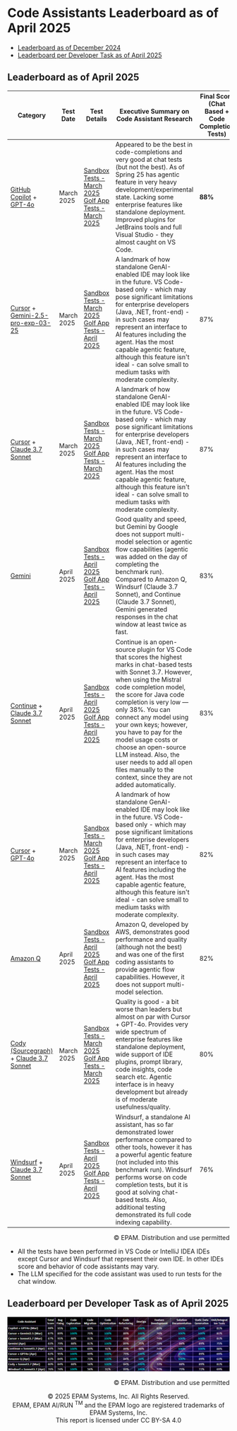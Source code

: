 # Code Assistants Leaderboard as of April 2025

- [Leaderboard as of December 2024](code-assistants.md)
- [Leaderboard per Developer Task as of April 2025](#leaderboard-per-developer-task-as-of-april-2025)

## Leaderboard as of April 2025

| Category                                                                                                          | Test Date  | Test Details                                                                                                                                                                                                         | Executive Summary on Code Assistant Research                                                                                                                                                                                                                        | Final Score (Chat Based + Code Completion Tests) | Chat Based Tests (109 tests) | Code Completion Tests (60 tests) |
|-------------------------------------------------------------------------------------------------------------------|------------|----------------------------------------------------------------------------------------------------------------------------------------------------------------------------------------------------------------------|-----------------------------------------------------------------------------------------------------------------------------------------------------------------------------------------------------------------------------------|--------------------------------------------------|----------------------|----------------------------------|
| [GitHub Copilot](https://github.com/features/copilot) + [GPT-4o](https://platform.openai.com/docs/models/gpt-4o)  | March 2025 | [Sandbox Tests - March 2025](reports/copilot/2025/copilot-gpt4o-sandbox-tests-march-2025.md) <br> [Golf App Tests - March 2025](reports/copilot/2025/copilot-gpt4o-golf-app-tests-march-2025.md)                     | Appeared to be the best in code-completions and very good at chat tests (but not the best). As of Spring 25 has agentic feature in very heavy development/experimental state. Lacking some enterprise features like standalone deployment. Improved plugins for JetBrains tools and full Visual Studio - they almost caught on VS Code. | **88%**                                          | 91%                  | **82%**                          |
| [Cursor](https://www.cursor.com/) + [Gemini-2.5-pro-exp-03-25](https://cloud.google.com/gemini/docs/overview)     | March 2025 | [Sandbox Tests - March 2025](reports/cursor/2025/cursor-gemini2.5-sandbox-tests-march-2025.md) <br> [Golf App Tests - April 2025](reports/cursor/2025/cursor-gemini2.5-golf-app-tests-april-2025.md)                 | A landmark of how standalone GenAI-enabled IDE may look like in the future. VS Code-based only - which may pose significant limitations for enterprise developers (Java, .NET, front-end) - in such cases may represent an interface to AI features including the agent. Has the most capable agentic feature, although this feature isn't ideal - can solve small to medium tasks with moderate complexity. | 87%                                              | 95%                  | 72%                              |
| [Cursor](https://www.cursor.com/) + [Claude 3.7 Sonnet](https://www.anthropic.com/claude/sonnet)                  | March 2025 | [Sandbox Tests - March 2025](reports/cursor/2025/cursor-sonnet3.7-sandbox-tests-march-2025.md) <br> [Golf App Tests - March 2025](reports/cursor/2025/cursor-sonnet3.7-golf-app-tests-march-2025.md)                 | A landmark of how standalone GenAI-enabled IDE may look like in the future. VS Code-based only - which may pose significant limitations for enterprise developers (Java, .NET, front-end) - in such cases may represent an interface to AI features including the agent. Has the most capable agentic feature, although this feature isn't ideal - can solve small to medium tasks with moderate complexity. | 87%                                              | 95%                  | 72%                              |
| [Gemini](https://gemini.google.com/app)                                                                           | April 2025 | [Sandbox Tests - April 2025](reports/gemini/2025/gemini-sandbox-tests-april-2025.md) <br> [Golf App Tests - April 2025](reports/gemini/2025/gemini-golf-app-tests-april-2025.md)                                     | Good quality and speed, but Gemini by Google does not support multi-model selection or agentic flow capabilities (agentic was added on the day of completing the benchmark run). Compared to Amazon Q, Windsurf (Claude 3.7 Sonnet), and Continue (Claude 3.7 Sonnet), Gemini generated responses in the chat window at least twice as fast. | 83%                                              | 90%                  | 70%                              |
| [Continue](https://www.continue.dev/) + [Claude 3.7 Sonnet](https://www.anthropic.com/claude/sonnet)              | April 2025 | [Sandbox Tests - April 2025](reports/continue/2025/continue-sandbox-tests-april-2025.md) <br> [Golf App Tests - April 2025](reports/continue/2025/continue-golf-app-tests-april-2025.md)     | Continue is an open-source plugin for VS Code that scores the highest marks in chat-based tests with Sonnet 3.7. However, when using the Mistral code completion model, the score for Java code completion is very low — only 38%. You can connect any model using your own keys; however, you have to pay for the model usage costs or choose an open-source LLM instead. Also, the user needs to add all open files manually to the context, since they are not added automatically. | 83%                                              | **96%**              | 60%                              |
| [Cursor](https://www.cursor.com/) + [GPT-4o](https://platform.openai.com/docs/models/gpt-4o)                      | March 2025 | [Sandbox Tests - March 2025](reports/cursor/2025/cursor-gpt4o-sandbox-tests-march-2025.md) <br> [Golf App Tests - April 2025](reports/cursor/2025/cursor-gpt4o-golf-app-tests-april-2025.md)                         | A landmark of how standalone GenAI-enabled IDE may look like in the future. VS Code-based only - which may pose significant limitations for enterprise developers (Java, .NET, front-end) - in such cases may represent an interface to AI features including the agent. Has the most capable agentic feature, although this feature isn't ideal - can solve small to medium tasks with moderate complexity. | 82%                                              | 88%                  | 72%                              |
| [Amazon Q](https://aws.amazon.com/q/)                                                                             | April 2025 | [Sandbox Tests - April 2025](reports/amazon-q/2025/amazon-q-sandbox-tests-april-2025.md) <br> [Golf App Tests - April 2025](reports/amazon-q/2025/amazon-q-sandbox-tests-april-2025.md)                              | Amazon Q, developed by AWS, demonstrates good performance and quality (although not the best) and was one of the first coding assistants to provide agentic flow capabilities. However, it does not support multi-model selection.                                                                 | 82%                                              | 91%                  | 65%                              |
| [Cody (Sourcegraph)](https://sourcegraph.com/cody) + [Claude 3.7 Sonnet](https://www.anthropic.com/claude/sonnet) | March 2025 | [Sandbox Tests - March 2025](reports/sourcegraph-cody/2025/cody-sonnet3.7-sandbox-tests-march-2025.md) <br> [Golf App Tests - March 2025](reports/sourcegraph-cody/2025/cody-sonnet3.7-golf-app-tests-march-2025.md) | Quality is good - a bit worse than leaders but almost on par with Cursor + GPT-4o. Provides very wide spectrum of enterprise features like standalone deployment, wide support of IDE plugins, prompt library, code insights, code search etc. Agentic interface is in heavy development but already is of moderate usefulness/quality.                   | 80%                                              | 90%                  | 63%                              |
| [Windsurf](https://windsurf.com/editor) + [Claude 3.7 Sonnet](https://www.anthropic.com/claude/sonnet)        | April 2025 | [Sandbox Tests - April 2025](reports/windsurf/2025/windsurf-sonnet3.7-sandbox-tests-april-2025.md) <br> [Golf App Tests - April 2025](reports/windsurf/2025/windsurf-sonnet3.7-golf-app-tests-april-2025.md)         | Windsurf, a standalone AI assistant, has so far demonstrated lower performance compared to other tools, however it has a powerful agentic feature (not included into this benchmark run). Windsurf performs worse on code completion tests, but it is good at solving chat-based tests. Also, additional testing demonstrated its full code indexing capability. | 76%                                              | 91%                  | 50%                              |

<div style='text-align: right;'> © EPAM. Distribution and use permitted </div>

- All the tests have been performed in VS Code or IntelliJ IDEA IDEs except Cursor and Windsurf that represent their own IDE. In other IDEs score and behavior of code assistants may vary.
- The LLM specified for the code assistant was used to run tests for the chat window.

## Leaderboard per Developer Task as of April 2025
![code-assistants-performance-dec-2024.png](../../images/sandbox-test/code-assistants-performance-engineering-benchmark-detailed-apr-25-3.png)
<div style='text-align: right;'> © EPAM. Distribution and use permitted </div>

<p style="text-align: center;">    © 2025 EPAM Systems, Inc. All Rights Reserved.<br/>    EPAM, EPAM AI/RUN <sup>TM</sup> and the EPAM logo are registered trademarks of EPAM Systems, Inc.<br>    This report is licensed under CC BY-SA 4.0<br/></p>

